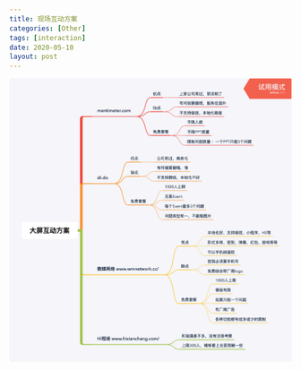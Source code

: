 ```yaml
---
title: 现场互动方案
categories: [Other]
tags: [interaction]
date: 2020-05-10
layout: post
---
```

![大屏互动方案](images/%E5%A4%A7%E5%B1%8F%E4%BA%92%E5%8A%A8%E6%96%B9%E6%A1%88.png)
